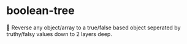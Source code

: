 # boolean-tree
🔄 Reverse any object/array to a true/false based object seperated by truthy/falsy values down to 2 layers deep.
